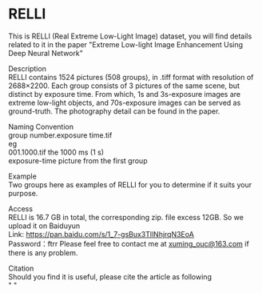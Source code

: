 # RELLI

This is RELLI (Real Extreme Low-Light Image) dataset, you will find details related to it in the paper "Extreme Low-light Image Enhancement Using Deep Neural Network"




Description  
RELLI contains 1524 pictures (508  groups), in .tiff format with resolution of 2688×2200. Each group consists of 3 pictures of the same scene, but distinct by exposure time.    From which, 1s and 3s-exposure images are extreme low-light objects, and 70s-exposure images can be served as ground-truth. The photography detail can be found in the paper.




Naming Convention  
group number.exposure time.tif  
eg  
001.1000.tif  the 1000 ms (1 s)   
exposure-time picture from the first group  




Example  
Two groups here as examples of RELLI for you to determine if it suits your purpose.




Access  
RELLI is 16.7 GB in total, the corresponding zip. file excess 12GB. So we upload it on Baiduyun  
Link:   https://pan.baidu.com/s/1_7-gsBux3TllNhjrqN3EoA   
Password：ftrr 
Please feel free to contact me at xuming_ouc@163.com if there is any problem.




Citation  
Should you find it is useful, please cite the article as following   
"  "

  
